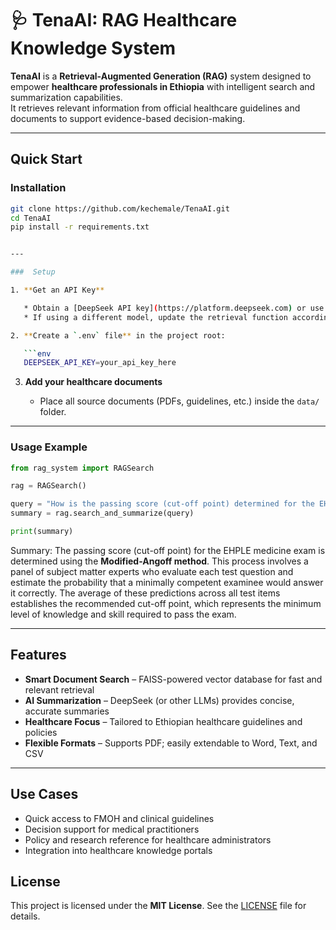 
# 🩺 TenaAI: RAG Healthcare Knowledge System

**TenaAI** is a **Retrieval-Augmented Generation (RAG)** system designed to empower **healthcare professionals in Ethiopia** with intelligent search and summarization capabilities.  
It retrieves relevant information from official healthcare guidelines and documents to support evidence-based decision-making.

---

## Quick Start

###  Installation
```bash
git clone https://github.com/kechemale/TenaAI.git
cd TenaAI
pip install -r requirements.txt


---

###  Setup

1. **Get an API Key**

   * Obtain a [DeepSeek API key](https://platform.deepseek.com) or use another LLM of your choice.
   * If using a different model, update the retrieval function accordingly.

2. **Create a `.env` file** in the project root:

   ```env
   DEEPSEEK_API_KEY=your_api_key_here
   ```

3. **Add your healthcare documents**

   * Place all source documents (PDFs, guidelines, etc.) inside the `data/` folder.

---

###  Usage Example

```python
from rag_system import RAGSearch

rag = RAGSearch()

query = "How is the passing score (cut-off point) determined for the EHPLE medicine exam?"
summary = rag.search_and_summarize(query)

print(summary)
```
Summary:
The passing score (cut-off point) for the EHPLE medicine exam is determined using the **Modified-Angoff method**. This process involves a panel of subject matter experts who evaluate each test question and estimate the probability that a minimally competent examinee would answer it correctly. The average of these predictions across all test items establishes the recommended cut-off point, which represents the minimum level of knowledge and skill required to pass the exam.

---

##  Features

* **Smart Document Search** – FAISS-powered vector database for fast and relevant retrieval
* **AI Summarization** – DeepSeek (or other LLMs) provides concise, accurate summaries
* **Healthcare Focus** – Tailored to Ethiopian healthcare guidelines and policies
* **Flexible Formats** – Supports PDF; easily extendable to Word, Text, and CSV

---

##  Use Cases

* Quick access to FMOH and clinical guidelines
* Decision support for medical practitioners
* Policy and research reference for healthcare administrators
* Integration into healthcare knowledge portals



## License

This project is licensed under the **MIT License**.
See the [LICENSE](LICENSE) file for details.

```







